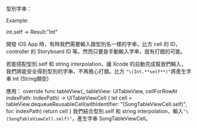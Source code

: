 型別字串：

Example:

int.self  -> Result:"Int"

開發 iOS App 時，有時我們需要輸入跟型別名一樣的字串，比方 cell 的 ID，controller 的 Storyboard ID 等。然而只要是手動輸入字串，就有打錯的可能。

若能搭配型別.self 和 string interpolation，讓 Xcode 的自動完成幫我們輸入，我們將能安全得到型別的字串，不再擔心打錯。比方 `"\(Int.**self**)"`將產生字串 Int (String類型)


應用：
override func tableView(_ tableView: UITableView, cellForRowAt indexPath: IndexPath) -> UITableViewCell { 
	let cell = tableView.dequeueReusableCell(withIdentifier: "\(SongTableViewCell.self)", for: indexPath) 
	return cell
		}
我們結合型別.self 和 string interpolation，輸入`"\(SongTableViewCell.self)"`，產生字串 SongTableViewCell。